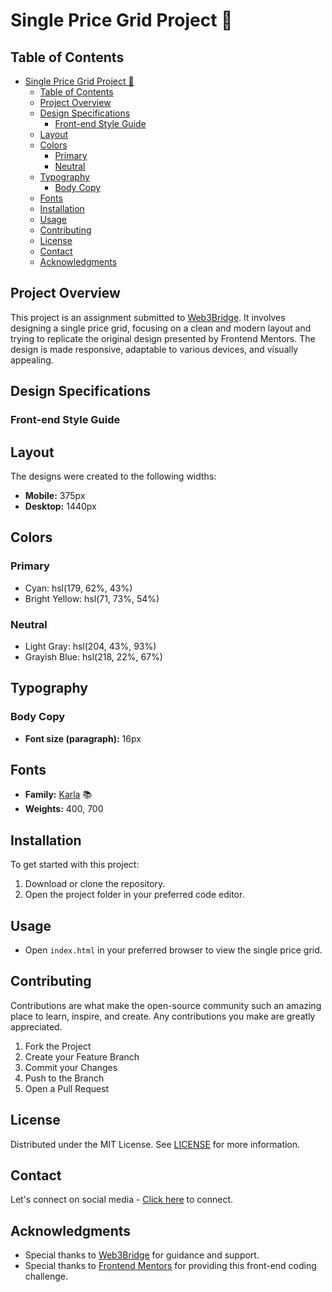 



# Single Price Grid Project 📄

## Table of Contents

- [Single Price Grid Project 📄](#single-price-grid-project-)
  - [Table of Contents](#table-of-contents)
  - [Project Overview](#project-overview)
  - [Design Specifications](#design-specifications)
    - [Front-end Style Guide](#front-end-style-guide)
  - [Layout](#layout)
  - [Colors](#colors)
    - [Primary](#primary)
    - [Neutral](#neutral)
  - [Typography](#typography)
    - [Body Copy](#body-copy)
  - [Fonts](#fonts)
  - [Installation](#installation)
  - [Usage](#usage)
  - [Contributing](#contributing)
  - [License](#license)
  - [Contact](#contact)
  - [Acknowledgments](#acknowledgments)

## Project Overview

This project is an assignment submitted to [Web3Bridge](https://www.web3bridgeafrica.com/). It involves designing a single price grid, focusing on a clean and modern layout and trying to replicate the original design presented by Frontend Mentors. The design is made responsive, adaptable to various devices, and visually appealing.

## Design Specifications

### Front-end Style Guide

## Layout

The designs were created to the following widths:

- **Mobile:** 375px
- **Desktop:** 1440px

## Colors

### Primary

- Cyan: hsl(179, 62%, 43%)
- Bright Yellow: hsl(71, 73%, 54%)

### Neutral

- Light Gray: hsl(204, 43%, 93%)
- Grayish Blue: hsl(218, 22%, 67%)

## Typography

### Body Copy

- **Font size (paragraph):** 16px

## Fonts

- **Family:** [Karla](https://fonts.google.com/specimen/Karla) 📚
- **Weights:** 400, 700

## Installation

To get started with this project:

1. Download or clone the repository.
2. Open the project folder in your preferred code editor.

## Usage

- Open `index.html` in your preferred browser to view the single price grid.

## Contributing

Contributions are what make the open-source community such an amazing place to learn, inspire, and create. Any contributions you make are greatly appreciated.

1. Fork the Project
2. Create your Feature Branch
3. Commit your Changes
4. Push to the Branch
5. Open a Pull Request

## License

Distributed under the MIT License. See [LICENSE]() for more information.

## Contact

Let's connect on social media - [Click here](https://nudarmediaworld.github.io/Web3Bridge-Assignment-4--Social-Links-Profile/) to connect.

## Acknowledgments

- Special thanks to [Web3Bridge](https://www.web3bridgeafrica.com/) for guidance and support.
- Special thanks to [Frontend Mentors](https://www.frontendmentor.io/challenges/blog-preview-card-ckPaj01IcS) for providing this front-end coding challenge.